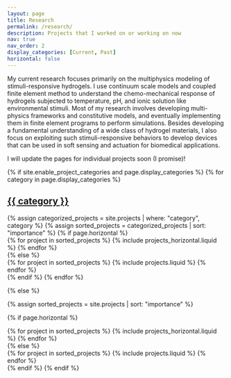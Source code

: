 ```yaml
---
layout: page
title: Research
permalink: /research/
description: Projects that I worked on or working on now
nav: true
nav_order: 2
display_categories: [Current, Past]
horizontal: false
---
```


My current research focuses primarily on the multiphysics modeling of stimuli-responsive hydrogels. I use continuum scale models and coupled finite element method to understand the chemo-mechanical response of hydrogels subjected to temperature, pH, and ionic solution like environmental stimuli. Most of my research involves developing multi-physics frameworks and constitutive models, and eventually implementing them in finite element programs to perform simulations. Besides developing a fundamental understanding of a wide class of hydrogel materials, I also focus on exploiting such stimuli-responsive behaviors to develop devices that can be used in soft sensing and actuation for biomedical applications. 

I will update the pages for individual projects soon (I promise)!

<!-- pages/projects.md -->
<div class="projects">
{% if site.enable_project_categories and page.display_categories %}
  <!-- Display categorized projects -->
  {% for category in page.display_categories %}
  <a id="{{ category }}" href=".#{{ category }}">
    <h2 class="category">{{ category }}</h2>
  </a>
  {% assign categorized_projects = site.projects | where: "category", category %}
  {% assign sorted_projects = categorized_projects | sort: "importance" %}
  <!-- Generate cards for each project -->
  {% if page.horizontal %}
  <div class="container">
    <div class="row row-cols-2">
    {% for project in sorted_projects %}
      {% include projects_horizontal.liquid %}
    {% endfor %}
    </div>
  </div>
  {% else %}
  <div class="grid">
    {% for project in sorted_projects %}
      {% include projects.liquid %}
    {% endfor %}
  </div>
  {% endif %}
  {% endfor %}

{% else %}

<!-- Display projects without categories -->

{% assign sorted_projects = site.projects | sort: "importance" %}

  <!-- Generate cards for each project -->

{% if page.horizontal %}

  <div class="container">
    <div class="row row-cols-2">
    {% for project in sorted_projects %}
      {% include projects_horizontal.liquid %}
    {% endfor %}
    </div>
  </div>
  {% else %}
  <div class="grid">
    {% for project in sorted_projects %}
      {% include projects.liquid %}
    {% endfor %}
  </div>
  {% endif %}
{% endif %}
</div>
